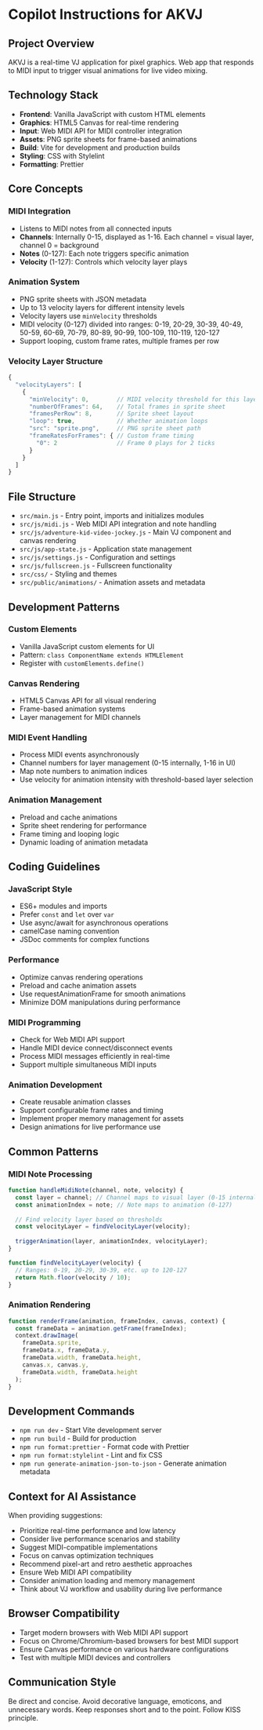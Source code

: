 # Copilot Instructions for AKVJ

## Project Overview

AKVJ is a real-time VJ application for pixel graphics. Web app that responds to MIDI input to trigger visual animations for live video mixing.

## Technology Stack

- **Frontend**: Vanilla JavaScript with custom HTML elements
- **Graphics**: HTML5 Canvas for real-time rendering
- **Input**: Web MIDI API for MIDI controller integration
- **Assets**: PNG sprite sheets for frame-based animations
- **Build**: Vite for development and production builds
- **Styling**: CSS with Stylelint
- **Formatting**: Prettier

## Core Concepts

### MIDI Integration
- Listens to MIDI notes from all connected inputs
- **Channels**: Internally 0-15, displayed as 1-16. Each channel = visual layer, channel 0 = background
- **Notes** (0-127): Each note triggers specific animation
- **Velocity** (1-127): Controls which velocity layer plays

### Animation System
- PNG sprite sheets with JSON metadata
- Up to 13 velocity layers for different intensity levels
- Velocity layers use `minVelocity` thresholds 
- MIDI velocity (0-127) divided into ranges: 0-19, 20-29, 30-39, 40-49, 50-59, 60-69, 70-79, 80-89, 90-99, 100-109, 110-119, 120-127
- Support looping, custom frame rates, multiple frames per row

### Velocity Layer Structure
```javascript
{
  "velocityLayers": [
    {
      "minVelocity": 0,        // MIDI velocity threshold for this layer (0-127)
      "numberOfFrames": 64,    // Total frames in sprite sheet
      "framesPerRow": 8,       // Sprite sheet layout
      "loop": true,            // Whether animation loops
      "src": "sprite.png",     // PNG sprite sheet path
      "frameRatesForFrames": { // Custom frame timing
        "0": 2                 // Frame 0 plays for 2 ticks
      }
    }
  ]
}
```

## File Structure
- `src/main.js` - Entry point, imports and initializes modules
- `src/js/midi.js` - Web MIDI API integration and note handling
- `src/js/adventure-kid-video-jockey.js` - Main VJ component and canvas rendering
- `src/js/app-state.js` - Application state management
- `src/js/settings.js` - Configuration and settings
- `src/js/fullscreen.js` - Fullscreen functionality
- `src/css/` - Styling and themes
- `src/public/animations/` - Animation assets and metadata

## Development Patterns

### Custom Elements
- Vanilla JavaScript custom elements for UI
- Pattern: `class ComponentName extends HTMLElement`
- Register with `customElements.define()`

### Canvas Rendering
- HTML5 Canvas API for all visual rendering
- Frame-based animation systems
- Layer management for MIDI channels

### MIDI Event Handling
- Process MIDI events asynchronously
- Channel numbers for layer management (0-15 internally, 1-16 in UI)
- Map note numbers to animation indices
- Use velocity for animation intensity with threshold-based layer selection

### Animation Management
- Preload and cache animations
- Sprite sheet rendering for performance
- Frame timing and looping logic
- Dynamic loading of animation metadata

## Coding Guidelines

### JavaScript Style
- ES6+ modules and imports
- Prefer `const` and `let` over `var`
- Use async/await for asynchronous operations
- camelCase naming convention
- JSDoc comments for complex functions

### Performance
- Optimize canvas rendering operations
- Preload and cache animation assets
- Use requestAnimationFrame for smooth animations
- Minimize DOM manipulations during performance

### MIDI Programming
- Check for Web MIDI API support
- Handle MIDI device connect/disconnect events
- Process MIDI messages efficiently in real-time
- Support multiple simultaneous MIDI inputs

### Animation Development
- Create reusable animation classes
- Support configurable frame rates and timing
- Implement proper memory management for assets
- Design animations for live performance use

## Common Patterns

### MIDI Note Processing
```javascript
function handleMidiNote(channel, note, velocity) {
  const layer = channel; // Channel maps to visual layer (0-15 internally, 1-16 in UI)
  const animationIndex = note; // Note maps to animation (0-127)
  
  // Find velocity layer based on thresholds
  const velocityLayer = findVelocityLayer(velocity);
  
  triggerAnimation(layer, animationIndex, velocityLayer);
}

function findVelocityLayer(velocity) {
  // Ranges: 0-19, 20-29, 30-39, etc. up to 120-127
  return Math.floor(velocity / 10);
}
```

### Animation Rendering
```javascript
function renderFrame(animation, frameIndex, canvas, context) {
  const frameData = animation.getFrame(frameIndex);
  context.drawImage(
    frameData.sprite,
    frameData.x, frameData.y,
    frameData.width, frameData.height,
    canvas.x, canvas.y,
    frameData.width, frameData.height
  );
}
```

## Development Commands

- `npm run dev` - Start Vite development server
- `npm run build` - Build for production
- `npm run format:prettier` - Format code with Prettier
- `npm run format:stylelint` - Lint and fix CSS
- `npm run generate-animation-json-to-json` - Generate animation metadata

## Context for AI Assistance

When providing suggestions:
- Prioritize real-time performance and low latency
- Consider live performance scenarios and stability
- Suggest MIDI-compatible implementations
- Focus on canvas optimization techniques
- Recommend pixel-art and retro aesthetic approaches
- Ensure Web MIDI API compatibility
- Consider animation loading and memory management
- Think about VJ workflow and usability during live performance

## Browser Compatibility

- Target modern browsers with Web MIDI API support
- Focus on Chrome/Chromium-based browsers for best MIDI support
- Ensure Canvas performance on various hardware configurations
- Test with multiple MIDI devices and controllers

## Communication Style

Be direct and concise. Avoid decorative language, emoticons, and unnecessary words. Keep responses short and to the point. Follow KISS principle.